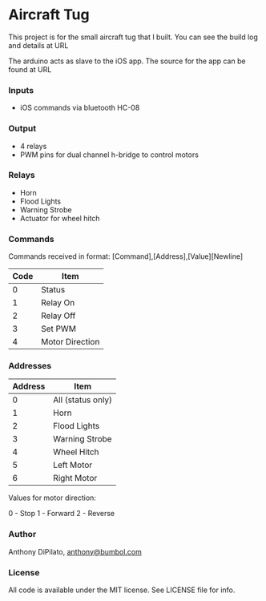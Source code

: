 # Aircraft Tug
This project is for the small aircraft tug that I built.
You can see the build log and details at URL

The arduino acts as slave to the iOS app. The source for the app can be found at URL

### Inputs
- iOS commands via bluetooth HC-08

### Output
- 4 relays
- PWM pins for dual channel h-bridge to control motors

### Relays 
- Horn
- Flood Lights
- Warning Strobe
- Actuator for wheel hitch

### Commands
Commands received in format:
[Command],[Address],[Value][Newline]

| Code | Item |
| --- | --- |
| 0	| Status |
| 1	| Relay On |
| 2	| Relay Off |
| 3	| Set PWM |
| 4	| Motor Direction |


### Addresses

| Address | Item |
| --- | ---	|
| 0 | All (status only) |
| 1 | Horn |
| 2 | Flood Lights |
| 3 | Warning Strobe |
| 4 | Wheel Hitch |
| 5 | Left Motor |
| 6 | Right Motor |

Values for motor direction:

0 - Stop
1 - Forward
2 - Reverse

### Author
Anthony DiPilato, anthony@bumbol.com

### License
All code is available under the MIT license. See LICENSE file for info.